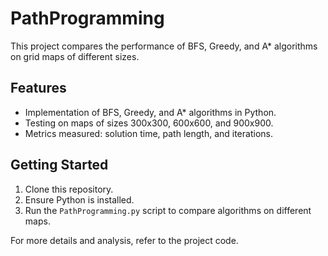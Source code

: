 # PathProgramming

This project compares the performance of BFS, Greedy, and A* algorithms on grid maps of different sizes.

## Features

- Implementation of BFS, Greedy, and A* algorithms in Python.
- Testing on maps of sizes 300x300, 600x600, and 900x900.
- Metrics measured: solution time, path length, and iterations.

## Getting Started

1. Clone this repository.
2. Ensure Python is installed.
3. Run the `PathProgramming.py` script to compare algorithms on different maps.

For more details and analysis, refer to the project code.
